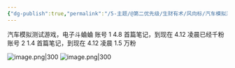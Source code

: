 ```yaml
---
{"dg-publish":true,"permalink":"/5-主题/@第二优先级/生财有术/风向标/汽车模拟测试游戏，电子斗蛐蛐/","tags":["生财有术","风向标"],"noteIcon":"1","created":"2024-04-11","updated":"2024-04-12"}
---
```


汽车模拟测试游戏，电子斗蛐蛐 
账号 1 4.8 首篇笔记，到现在 4.12 凌晨已经千粉 
账号 2 1.4 首篇笔记，到现在 4.12 凌晨 1.5 万粉

![image.png|300](http://img.xlg.life/images/202404120059233.png)
![image.png|300](http://img.xlg.life/images/202404120059887.png)

